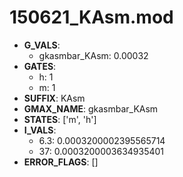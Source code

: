 # 150621_KAsm.mod

- **G_VALS**:
  - gkasmbar_KAsm: 0.00032
- **GATES**:
  - h: 1
  - m: 1
- **SUFFIX**: KAsm
- **GMAX_NAME**: gkasmbar_KAsm
- **STATES**: ['m', 'h']
- **I_VALS**:
  - 6.3: 0.0003200002395565714
  - 37: 0.0003200003634935401
- **ERROR_FLAGS**: []
